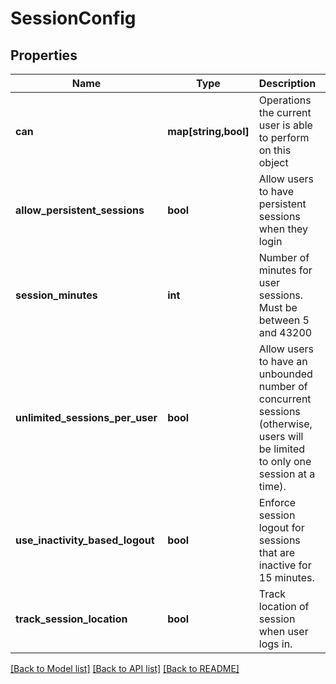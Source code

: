 # SessionConfig

## Properties
Name | Type | Description | Notes
------------ | ------------- | ------------- | -------------
**can** | **map[string,bool]** | Operations the current user is able to perform on this object | [optional] 
**allow_persistent_sessions** | **bool** | Allow users to have persistent sessions when they login | [optional] 
**session_minutes** | **int** | Number of minutes for user sessions.  Must be between 5 and 43200 | [optional] 
**unlimited_sessions_per_user** | **bool** | Allow users to have an unbounded number of concurrent sessions (otherwise, users will be limited to only one session at a time). | [optional] 
**use_inactivity_based_logout** | **bool** | Enforce session logout for sessions that are inactive for 15 minutes. | [optional] 
**track_session_location** | **bool** | Track location of session when user logs in. | [optional] 

[[Back to Model list]](../README.md#documentation-for-models) [[Back to API list]](../README.md#documentation-for-api-endpoints) [[Back to README]](../README.md)


